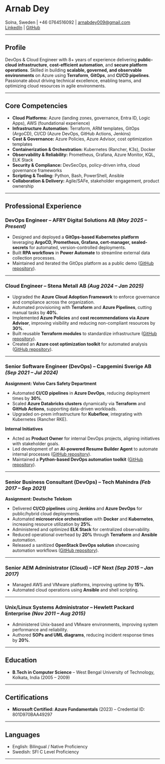 # Arnab Dey
Solna, Sweden | +46 0764516092 | [arnabdey009@gmail.com](mailto:arnabdey009@gmail.com)  
[LinkedIn](https://www.linkedin.com/in/arnabdey73) | [GitHub](https://github.com/arnabdey73)

---

## **Profile**
DevOps & Cloud Engineer with 8+ years of experience delivering **public-cloud infrastructure**, **cost-efficient automation**, and **secure platform operations**. Skilled in building **scalable, governed, and observable environments** on Azure using **Terraform**, **GitOps**, and **CI/CD pipelines**. Passionate about driving technical excellence, enabling teams, and optimizing cloud resources in agile environments.

---

## **Core Competencies**
- **Cloud Platforms:** Azure (landing zones, governance, Entra ID, Logic Apps), AWS (foundational experience)  
- **Infrastructure Automation:** Terraform, ARM templates, GitOps (ArgoCD), CI/CD (Azure DevOps, GitHub Actions, Jenkins)  
- **Cost & Governance:** Azure Policies, Azure Advisor, cost optimization templates  
- **Containerization & Orchestration:** Kubernetes (Rancher, K3s), Docker  
- **Observability & Reliability:** Prometheus, Grafana, Azure Monitor, KQL, ELK Stack  
- **Security & Compliance:** DevSecOps, policy-driven infra, cloud governance frameworks  
- **Scripting & Tooling:** Python, Bash, PowerShell, Ansible  
- **Collaboration & Delivery:** Agile/SAFe, stakeholder engagement, product ownership  

---

## **Professional Experience**

### **DevOps Engineer – AFRY Digital Solutions AB** *(May 2025 – Present)*  
- Designed and deployed a **GitOps-based Kubernetes platform** leveraging **ArgoCD, Prometheus, Grafana, cert-manager, sealed-secrets** for automated, version-controlled deployments.  
- Built **RPA workflows** in **Power Automate** to streamline external data collection processes.  
- Maintained and iterated the GitOps platform as a public demo ([GitHub repository](https://github.com/arnabdey73/single-node-gitops)).

---

### **Cloud Engineer – Stena Metall AB** *(Aug 2024 – Jan 2025)*  
- Upgraded the **Azure Cloud Adoption Framework** to enforce governance and compliance across the organization.  
- Automated provisioning with **Terraform** and **Azure Pipelines**, cutting manual tasks by **40%**.  
- Implemented **Azure Policies** and **cost recommendations via Azure Advisor**, improving visibility and reducing non-compliant resources by **30%**.  
- Built reusable **Terraform modules** to standardize infrastructure ([GitHub repository](https://github.com/arnabdey73/iac-module-library-azure)).  
- Created an **Azure cost optimization toolkit** for automated analysis ([GitHub repository](https://github.com/arnabdey73/azure-cost-optimizer)).

---

### **Senior Software Engineer (DevOps) – Capgemini Sverige AB** *(Sep 2021 – Jul 2024)*  
**Assignment: Volvo Cars Safety Department**  
- Automated **CI/CD pipelines** in **Azure DevOps**, reducing deployment times by **30%**.  
- Scaled **Azure Databricks clusters** dynamically via **Terraform** and **GitHub Actions**, supporting data-driven workloads.  
- Upgraded on-prem infrastructure for **Kubeflow**, integrating with Kubernetes (Rancher RKE).  

**Internal Initiatives**  
- Acted as **Product Owner** for internal DevOps projects, aligning initiatives with stakeholder goals.  
- Led development of an **AI-powered Resume Builder Agent** to automate internal processes ([GitHub repository](https://github.com/arnabdey73/resume-builder-agent)).  
- Maintained a **Python-based DevOps automation toolkit** ([GitHub repository](https://github.com/arnabdey73/devops-python-automation-project)).

---

### **Senior Business Consultant (DevOps) – Tech Mahindra** *(Feb 2017 – Sep 2021)*  
**Assignment: Deutsche Telekom**  
- Delivered **CI/CD pipelines** using **Jenkins** and **Azure DevOps** for public/hybrid cloud deployments.  
- Automated **microservice orchestration** with **Docker** and **Kubernetes**, increasing resource utilization by **25%**.  
- Administered and optimized **ELK Stack** for centralized observability.  
- Reduced operational overhead by **20%** through **Terraform** and **Ansible** automation.  
- Released a sanitized **OpenStack DevOps solution** showcasing automation workflows ([GitHub repository](https://github.com/arnabdey73/openstack-devops-suite)).

---

### **Senior AEM Administrator (Cloud) – ICF Next** *(Sep 2015 – Jan 2017)*  
- Managed AWS and VMware platforms, improving uptime by **15%**.  
- Automated cloud operations using **Ansible** and shell scripting.

---

### **Unix/Linux Systems Administrator – Hewlett Packard Enterprise** *(Nov 2011 – Aug 2015)*  
- Administered Unix-based and VMware environments, improving system performance and reliability.  
- Authored **SOPs and UML diagrams**, reducing incident response times by **20%**.

---

## **Education**
- **B.Tech in Computer Science** – West Bengal University of Technology, Kolkata, India (2005 – 2009)

---

## **Certifications**
- **Microsoft Certified: Azure Fundamentals** (2023) – Credential ID: 801D970BAA49297

---

## **Languages**
- English: Bilingual / Native Proficiency  
- Swedish: SFI C Level Proficiency  

---
